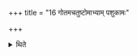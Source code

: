 +++
title = "16 गोतमचतुष्टोमाभ्याम् पशुकामः"

+++

<details><summary>थिते</summary>

गोतमचतुष्टोमाभ्यां पशुकामः १६
</details>
